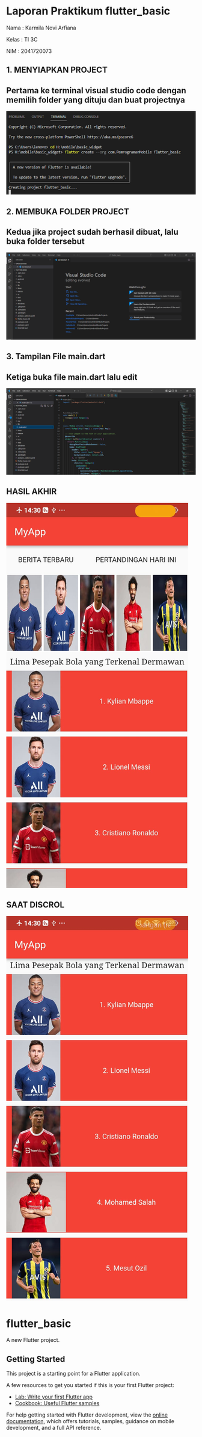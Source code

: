 # Laporan Praktikum flutter_basic

Nama : Karmila Novi Arfiana

Kelas : TI 3C

NIM : 2041720073

## 1. MENYIAPKAN PROJECT
## Pertama ke terminal visual studio code dengan memilih folder yang dituju dan buat projectnya

![EMPTY ACTIVITY](ss/1.PNG)

## 2. MEMBUKA FOLDER PROJECT
## Kedua jika project sudah berhasil dibuat, lalu buka folder tersebut

![EMPTY ACTIVITY](ss/2.PNG)

## 3. Tampilan File main.dart
## Ketiga buka file main.dart lalu edit
 
![EMPTY ACTIVITY](ss/3.PNG)

## HASIL AKHIR

![EMPTY ACTIVITY](ss/4.jpg)

## SAAT DISCROL


![EMPTY ACTIVITY](ss/5.jpg)



# flutter_basic

A new Flutter project.

## Getting Started

This project is a starting point for a Flutter application.

A few resources to get you started if this is your first Flutter project:

- [Lab: Write your first Flutter app](https://docs.flutter.dev/get-started/codelab)
- [Cookbook: Useful Flutter samples](https://docs.flutter.dev/cookbook)

For help getting started with Flutter development, view the
[online documentation](https://docs.flutter.dev/), which offers tutorials,
samples, guidance on mobile development, and a full API reference.
